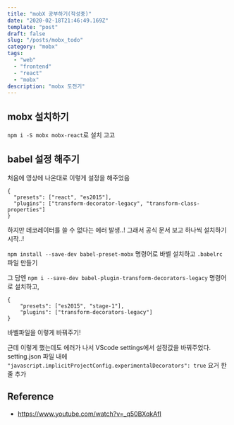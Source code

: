 ```yaml
---
title: "mobX 공부하기(작성중)"
date: "2020-02-18T21:46:49.169Z"
template: "post"
draft: false
slug: "/posts/mobx_todo"
category: "mobx"
tags:
  - "web"
  - "frontend"
  - "react"
  - "mobx"
description: "mobx 도전기"
---
```


## mobx 설치하기

`npm i -S mobx mobx-react`로 설치 고고

## babel 설정 해주기

처음에 영상에 나온대로 이렇게 설정을 해주었음

```
{
  "presets": ["react", "es2015"],
  "plugins": ["transform-decorator-legacy", "transform-class-properties"]
}
```

하지만 데코레이터를 쓸 수 없다는 에러 발생..!
그래서 공식 문서 보고 하나씩 설치하기 시작..!

`npm install --save-dev babel-preset-mobx` 명령어로 바벨 설치하고 `.babelrc` 파일 만들기

그 담엔 `npm i --save-dev babel-plugin-transform-decorators-legacy` 명령어로 설치하고,

```
{
    "presets": ["es2015", "stage-1"],
    "plugins": ["transform-decorators-legacy"]
}
```

바벨파일을 이렇게 바꿔주기!

근데 이렇게 했는데도 에러가 나서 VScode settings에서 설정값을 바꿔주었다.
setting.json 파일 내에 `"javascript.implicitProjectConfig.experimentalDecorators": true` 요거 한 줄 추가

## Reference

- https://www.youtube.com/watch?v=_q50BXqkAfI
